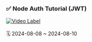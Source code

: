 ### ✅ Node Auth Tutorial (JWT)
[![Video Label](http://img.youtube.com/vi/SnoAwLP1a-0/0.jpg)](https://youtu.be/SnoAwLP1a-0)
<br><br>
🗓️ 2024-08-08 ~ 2024-08-10
